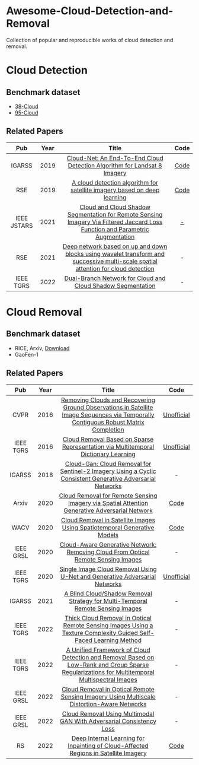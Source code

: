 # Awesome-Cloud-Detection-and-Removal
Collection of popular and reproducible works of cloud detection and removal.


# Cloud Detection

## Benchmark dataset
* [38-Cloud](https://github.com/SorourMo/38-Cloud-A-Cloud-Segmentation-Dataset)
* [95-Cloud](https://github.com/SorourMo/95-Cloud-An-Extension-to-38-Cloud-Dataset)

## Related Papers
|Pub|Year|Title|Code|
|:---:|:---:|:---:|:---:|
|IGARSS|2019|[Cloud-Net: An End-To-End Cloud Detection Algorithm for Landsat 8 Imagery](https://ieeexplore.ieee.org/document/8898776)|[Code](https://github.com/SorourMo/Cloud-Net-A-semantic-segmentation-CNN-for-cloud-detection)|
|RSE|2019|[A cloud detection algorithm for satellite imagery based on deep learning](https://www.sciencedirect.com/science/article/pii/S0034425719301294)|[Code](https://github.com/JacobJeppesen/RS-Net)|
|IEEE JSTARS|2021|[Cloud and Cloud Shadow Segmentation for Remote Sensing Imagery Via Filtered Jaccard Loss Function and Parametric Augmentation](https://ieeexplore.ieee.org/document/9394710)|[-](https://github.com/SorourMo/95-Cloud-An-Extension-to-38-Cloud-Dataset)|
|RSE|2021|[Deep network based on up and down blocks using wavelet transform and successive multi-scale spatial attention for cloud detection](https://www.sciencedirect.com/science/article/pii/S0034425721002017)|-|
|IEEE TGRS|2022|[Dual-Branch Network for Cloud and Cloud Shadow Segmentation](https://ieeexplore.ieee.org/document/9775689)|-|

# Cloud Removal

## Benchmark dataset
* RICE, Arxiv, [Download](https://github.com/BUPTLdy/RICE_DATASET)
* GaoFen-1

## Related Papers
|Pub|Year|Title|Code|
|:---:|:---:|:---:|:---:|
|CVPR|2016|[Removing Clouds and Recovering Ground Observations in Satellite Image Sequences via Temporally Contiguous Robust Matrix Completion](https://www.cv-foundation.org/openaccess/content_cvpr_2016/html/Wang_Removing_Clouds_and_CVPR_2016_paper.html)|[Unofficial](https://github.com/AlexandreSev/Patch-Match)|
|IEEE TGRS|2016|[Cloud Removal Based on Sparse Representation via Multitemporal Dictionary Learning](https://ieeexplore.ieee.org/abstract/document/7383295)|[Unofficial](https://github.com/NicolasBizzozzero/Inpainting)|
|IGARSS|2018|[Cloud-Gan: Cloud Removal for Sentinel-2 Imagery Using a Cyclic Consistent Generative Adversarial Networks](https://ieeexplore.ieee.org/abstract/document/8519033)|-|
|Arxiv|2020|[Cloud Removal for Remote Sensing Imagery via Spatial Attention Generative Adversarial Network](https://arxiv.org/abs/2009.13015)|[Code](https://github.com/Penn000/SpA-GAN_for_cloud_removal)|
|WACV|2020|[Cloud Removal in Satellite Images Using Spatiotemporal Generative Models](https://arxiv.org/abs/1912.06838)|[Code](https://github.com/ermongroup/STGAN)|
|IEEE GRSL|2020|[Cloud-Aware Generative Network: Removing Cloud From Optical Remote Sensing Images](https://ieeexplore.ieee.org/document/8884095)|-|
|IEEE TGRS|2020|[Single Image Cloud Removal Using U-Net and Generative Adversarial Networks](https://ieeexplore.ieee.org/document/9224941)|[Unofficial](https://github.com/Yonv1943/CloudRemoval)|
|IGARSS|2021|[A Blind Cloud/Shadow Removal Strategy for Multi-Temporal Remote Sensing Images](https://ieeexplore.ieee.org/abstract/document/9554515)|-|
|IEEE TGRS|2022|[Thick Cloud Removal in Optical Remote Sensing Images Using a Texture Complexity Guided Self-Paced Learning Method](https://ieeexplore.ieee.org/abstract/document/9730910)|-|
|IEEE TGRS|2022|[A Unified Framework of Cloud Detection and Removal Based on Low-Rank and Group Sparse Regularizations for Multitemporal Multispectral Images](https://ieeexplore.ieee.org/document/9716079)|-|
|IEEE GRSL|2022|[Cloud Removal in Optical Remote Sensing Imagery Using Multiscale Distortion-Aware Networks](https://ieeexplore.ieee.org/document/9686746)|-|
|IEEE GRSL|2022|[Cloud Removal Using Multimodal GAN With Adversarial Consistency Loss](https://ieeexplore.ieee.org/document/9481173)|-|
|RS|2022|[Deep Internal Learning for Inpainting of Cloud-Affected Regions in Satellite Imagery](https://www.mdpi.com/2072-4292/14/6/1342)|[Code](https://github.com/cidcom/satellite-cloud-removal-dip)|
